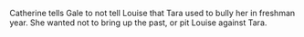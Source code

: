 Catherine tells Gale to not tell Louise that Tara used to bully her in freshman year. She wanted not to bring up the past, or pit Louise against Tara.